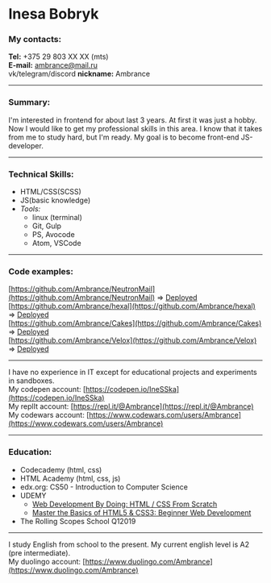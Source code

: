 Inesa Bobryk
===  

### My contacts: 
 
**Tel:** +375 29 803 XX XX (mts)  
**E-mail:** ambrance@mail.ru  
vk/telegram/discord **nickname:** Ambrance  

---

### Summary:
 
   I'm interested in frontend for about last 3 years. At first it was just a hobby. Now I would like to get my professional skills in this area. I know that it takes from me to study hard, but I'm ready. My goal is to become front-end JS-developer.

---

### Technical Skills:

   - HTML/CSS(SCSS)
   - JS(basic knowledge)  
   - _Tools:_  
     * linux (terminal)
     * Git, Gulp
     * PS, Avocode
     * Atom, VSCode  

 --- 
### Code examples:
   [https://github.com/Ambrance/NeutronMail](https://github.com/Ambrance/NeutronMail) => [Deployed](https://ambrance.github.io/NeutronMail/)  
   [https://github.com/Ambrance/hexal](https://github.com/Ambrance/hexal) => [Deployed](https://ambrance.github.io/hexal/)  
   [https://github.com/Ambrance/Cakes](https://github.com/Ambrance/Cakes) => [Deployed](https://ambrance.github.io/Cakes/)  
   [https://github.com/Ambrance/Velox](https://github.com/Ambrance/Velox) => [Deployed](https://ambrance.github.io/Velox/)  

---
 I have no experience in IT except for educational projects and experiments in sandboxes.  
   My codepen account: [https://codepen.io/IneSSka](https://codepen.io/IneSSka)  
   My replIt account: [https://repl.it/@Ambrance](https://repl.it/@Ambrance)  
   My codewars account: [https://www.codewars.com/users/Ambrance](https://www.codewars.com/users/Ambrance)

---
### Education:

   * Codecademy (html, css)  
   * HTML Academy (html, css, js)  
   * edx.org: CS50 - Introduction to Computer Science
   * UDEMY 
      - [Web Development By Doing: HTML / CSS From Scratch](https://www.udemy.com/certificate/UC-BF9YU88L/)
      - [Master the Basics of HTML5 & CSS3: Beginner Web Development](https://www.udemy.com/certificate/UC-QUXG5IQR/)
   * The Rolling Scopes School Q12019

---
 I study English from school to the present. My current english level is A2 (pre intermediate).  
My duolingo account: [https://www.duolingo.com/Ambrance](https://www.duolingo.com/Ambrance)